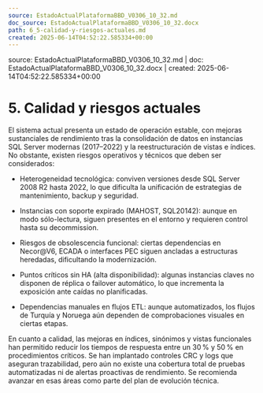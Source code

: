 ```yaml
---
source: EstadoActualPlataformaBBD_V0306_10_32.md
doc_source: EstadoActualPlataformaBBD_V0306_10_32.docx
path: 6_5-calidad-y-riesgos-actuales.md
created: 2025-06-14T04:52:22.585334+00:00
---
```

<div class="fragment-meta">source: EstadoActualPlataformaBBD_V0306_10_32.md | doc: EstadoActualPlataformaBBD_V0306_10_32.docx | created: 2025-06-14T04:52:22.585334+00:00</div>

# 5. Calidad y riesgos actuales 

El sistema actual presenta un estado de operación estable, con mejoras
sustanciales de rendimiento tras la consolidación de datos en instancias
SQL Server modernas (2017–2022) y la reestructuración de vistas e
índices. No obstante, existen riesgos operativos y técnicos que deben
ser considerados:

- Heterogeneidad tecnológica: conviven versiones desde SQL Server 2008
  R2 hasta 2022, lo que dificulta la unificación de estrategias de
  mantenimiento, backup y seguridad.

- Instancias con soporte expirado (MAHOST, SQL20142): aunque en modo
  sólo-lectura, siguen presentes en el entorno y requieren control hasta
  su decommission.

- Riesgos de obsolescencia funcional: ciertas dependencias en Necor@V6,
  ECADA o interfaces PEC siguen ancladas a estructuras heredadas,
  dificultando la modernización.

- Puntos críticos sin HA (alta disponibilidad): algunas instancias
  claves no disponen de réplica o failover automático, lo que incrementa
  la exposición ante caídas no planificadas.

- Dependencias manuales en flujos ETL: aunque automatizados, los flujos
  de Turquía y Noruega aún dependen de comprobaciones visuales en
  ciertas etapas.

En cuanto a calidad, las mejoras en índices, sinónimos y vistas
funcionales han permitido reducir los tiempos de respuesta entre un 30 %
y 50 % en procedimientos críticos. Se han implantado controles CRC y
logs que aseguran trazabilidad, pero aún no existe una cobertura total
de pruebas automatizadas ni de alertas proactivas de rendimiento. Se
recomienda avanzar en esas áreas como parte del plan de evolución
técnica.

